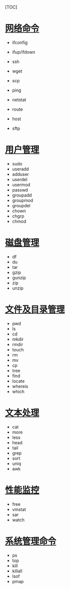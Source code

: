 [TOC]

# [网络命令](./命令内容/网络命令)

- ifconfig

- ifup/ifdown
- ssh

- wget

- scp
- ping
- netstat
- route
- host
- sftp

# [用户管理](./命令内容/用户管理.md)

- sudo
- useradd
- adduser
- userdel
- usermod
- passwd
- groupadd
- groupmod
- groupdel
- chown
- chgrp
- chmod

# [磁盘管理](./命令内容/磁盘管理)

- df
- du
- tar
- gzip
- gunzip
- zip
- unzip

# [文件及目录管理](./命令内容/文件及目录管理.md)

- pwd
- ls
- cd
- mkdir
- rmdir
- touch
- rm
- mv
- cp
- tree
- find
- locate
- whereis
- which

# [文本处理](./命令内容/文本处理)

- cat
- more
- less
- head
- tail
- grep
- sort
- uniq
- awk

# [性能监控](./命令内容/性能监控)

- free
- vmstat
- sar
- watch

# [系统管理命令](./命令内容/系统管理命令)

- ps
- top
- kill
- killall
- lsof
- pmap
